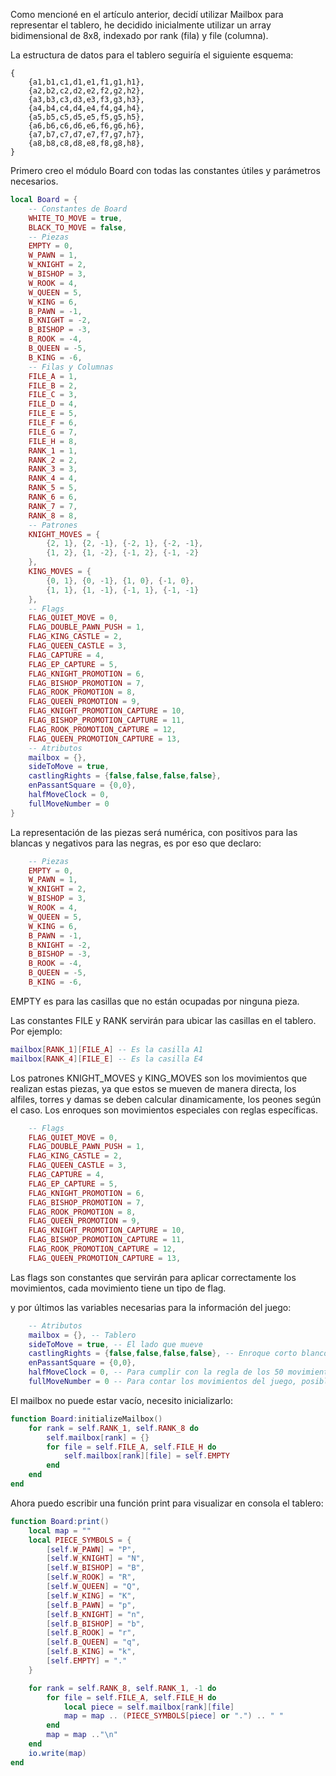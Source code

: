 Como mencioné en el artículo anterior, decidí utilizar Mailbox para representar el tablero, he decidido inicialmente utilizar un array bidimensional de 8x8, indexado por rank (fila) y file (columna).

La estructura de datos para el tablero seguiría el siguiente esquema:

```
{
	{a1,b1,c1,d1,e1,f1,g1,h1},
	{a2,b2,c2,d2,e2,f2,g2,h2},
	{a3,b3,c3,d3,e3,f3,g3,h3},
	{a4,b4,c4,d4,e4,f4,g4,h4},
	{a5,b5,c5,d5,e5,f5,g5,h5},
	{a6,b6,c6,d6,e6,f6,g6,h6},
	{a7,b7,c7,d7,e7,f7,g7,h7},
	{a8,b8,c8,d8,e8,f8,g8,h8},
}
```

Primero creo el módulo Board con todas las constantes útiles y parámetros necesarios.

```lua
local Board = {
    -- Constantes de Board
    WHITE_TO_MOVE = true,
    BLACK_TO_MOVE = false,
    -- Piezas
    EMPTY = 0,
    W_PAWN = 1,
    W_KNIGHT = 2,
    W_BISHOP = 3,
    W_ROOK = 4,
    W_QUEEN = 5,
    W_KING = 6,
    B_PAWN = -1,
    B_KNIGHT = -2,
    B_BISHOP = -3,
    B_ROOK = -4,
    B_QUEEN = -5,
    B_KING = -6,
    -- Filas y Columnas
    FILE_A = 1,
    FILE_B = 2,
    FILE_C = 3,
    FILE_D = 4,
    FILE_E = 5,
    FILE_F = 6,
    FILE_G = 7,
    FILE_H = 8,
    RANK_1 = 1,
    RANK_2 = 2,
    RANK_3 = 3,
    RANK_4 = 4,
    RANK_5 = 5,
    RANK_6 = 6,
    RANK_7 = 7,
    RANK_8 = 8,
    -- Patrones
    KNIGHT_MOVES = {
        {2, 1}, {2, -1}, {-2, 1}, {-2, -1},
        {1, 2}, {1, -2}, {-1, 2}, {-1, -2}
    },
    KING_MOVES = {
        {0, 1}, {0, -1}, {1, 0}, {-1, 0},
        {1, 1}, {1, -1}, {-1, 1}, {-1, -1}
    },
    -- Flags
    FLAG_QUIET_MOVE = 0,
    FLAG_DOUBLE_PAWN_PUSH = 1,
    FLAG_KING_CASTLE = 2,
    FLAG_QUEEN_CASTLE = 3,
    FLAG_CAPTURE = 4,
    FLAG_EP_CAPTURE = 5,
    FLAG_KNIGHT_PROMOTION = 6,
    FLAG_BISHOP_PROMOTION = 7,
    FLAG_ROOK_PROMOTION = 8,
    FLAG_QUEEN_PROMOTION = 9,
    FLAG_KNIGHT_PROMOTION_CAPTURE = 10,
    FLAG_BISHOP_PROMOTION_CAPTURE = 11,
    FLAG_ROOK_PROMOTION_CAPTURE = 12,
    FLAG_QUEEN_PROMOTION_CAPTURE = 13,
    -- Atributos
    mailbox = {},
    sideToMove = true,
    castlingRights = {false,false,false,false},
    enPassantSquare = {0,0},
    halfMoveClock = 0,
    fullMoveNumber = 0
}
```

La representación de las piezas será numérica, con positivos para las blancas y negativos para las negras, es por eso que declaro:

```lua
    -- Piezas
    EMPTY = 0,
    W_PAWN = 1,
    W_KNIGHT = 2,
    W_BISHOP = 3,
    W_ROOK = 4,
    W_QUEEN = 5,
    W_KING = 6,
    B_PAWN = -1,
    B_KNIGHT = -2,
    B_BISHOP = -3,
    B_ROOK = -4,
    B_QUEEN = -5,
    B_KING = -6,
```

EMPTY es para las casillas que no están ocupadas por ninguna pieza.

Las constantes FILE y RANK servirán para ubicar las casillas en el tablero. Por ejemplo:

```lua
mailbox[RANK_1][FILE_A] -- Es la casilla A1
mailbox[RANK_4][FILE_E] -- Es la casilla E4
```

Los patrones KNIGHT_MOVES y KING_MOVES son los movimientos que realizan estas piezas, ya que estos se mueven de manera directa, los alfiles, torres y damas se deben calcular dinamicamente, los peones según el caso. Los enroques son movimientos especiales con reglas específicas.

```lua
    -- Flags
    FLAG_QUIET_MOVE = 0,
    FLAG_DOUBLE_PAWN_PUSH = 1,
    FLAG_KING_CASTLE = 2,
    FLAG_QUEEN_CASTLE = 3,
    FLAG_CAPTURE = 4,
    FLAG_EP_CAPTURE = 5,
    FLAG_KNIGHT_PROMOTION = 6,
    FLAG_BISHOP_PROMOTION = 7,
    FLAG_ROOK_PROMOTION = 8,
    FLAG_QUEEN_PROMOTION = 9,
    FLAG_KNIGHT_PROMOTION_CAPTURE = 10,
    FLAG_BISHOP_PROMOTION_CAPTURE = 11,
    FLAG_ROOK_PROMOTION_CAPTURE = 12,
    FLAG_QUEEN_PROMOTION_CAPTURE = 13,
```

Las flags son constantes que servirán para aplicar correctamente los movimientos, cada movimiento tiene un tipo de flag.

y por últimos las variables necesarias para la información del juego:

```lua
    -- Atributos
    mailbox = {}, -- Tablero
    sideToMove = true, -- El lado que mueve
    castlingRights = {false,false,false,false}, -- Enroque corto blanco, Enroque largo blanco, Enroque corto negro, Enroque largo negro
    enPassantSquare = {0,0},
    halfMoveClock = 0, -- Para cumplir con la regla de los 50 movimientos
    fullMoveNumber = 0 -- Para contar los movimientos del juego, posiblemente no lo utilice.
```

El mailbox no puede estar vacío, necesito inicializarlo:

```lua
function Board:initializeMailbox()
    for rank = self.RANK_1, self.RANK_8 do
        self.mailbox[rank] = {}
        for file = self.FILE_A, self.FILE_H do
            self.mailbox[rank][file] = self.EMPTY
        end
    end
end
```

Ahora puedo escribir una función print para visualizar en consola el tablero:

```lua
function Board:print()
    local map = ""
    local PIECE_SYMBOLS = {
        [self.W_PAWN] = "P",
        [self.W_KNIGHT] = "N",
        [self.W_BISHOP] = "B",
        [self.W_ROOK] = "R",
        [self.W_QUEEN] = "Q",
        [self.W_KING] = "K",
        [self.B_PAWN] = "p",
        [self.B_KNIGHT] = "n",
        [self.B_BISHOP] = "b",
        [self.B_ROOK] = "r",
        [self.B_QUEEN] = "q",
        [self.B_KING] = "k",
        [self.EMPTY] = "."
    }

    for rank = self.RANK_8, self.RANK_1, -1 do
        for file = self.FILE_A, self.FILE_H do
            local piece = self.mailbox[rank][file]
            map = map .. (PIECE_SYMBOLS[piece] or ".") .. " "
        end
        map = map .."\n"
    end
    io.write(map)
end
```